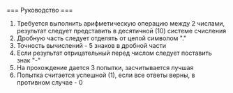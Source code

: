 === Руководство ===
1. Требуется выполнить арифметическую операцию между 2 числами, результат следует представить в десятичной (10) системе счисления
2. Дробную часть следует отделять от целой символом "."
3. Точность вычислений - 5 знаков в дробной части
4. Если результат отрицательный перед числом следует поставить знак "-"
5. На прохождение дается 3 попытки, засчитывается лучшая
6. Попытка считается успешной (1), если все ответы верны, в противном случае - 0
